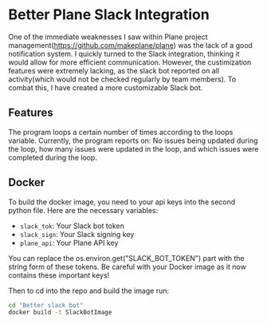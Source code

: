 # Better Plane Slack Integration		
 One of the immediate weaknesses I saw within Plane project management(https://github.com/makeplane/plane) was the lack of a good notification system. I quickly turned to the Slack integration, thinking it would allow for more efficient communication. However, the custimization features were extremely lacking, as the slack bot reported on all activity(which would not be checked regularly by team members). To combat this, I have created a more customizable Slack bot.  
## Features
The program loops a certain number of times according to the loops variable. Currently, the program reports on: No issues being updated during the loop, how many issues were updated in the loop, and which issues were completed during the loop.
## Docker 
 To build the docker image, you need to your api keys into the second python file. Here are the necessary variables:
 - `slack_tok`: Your Slack bot token
 - `slack_sign`: Your Slack signing key
 - `plane_api`: Your Plane API key

You can replace the os.environ.get("SLACK_BOT_TOKEN") part with the string form of these tokens. Be careful with your Docker image as it now contains these important keys!

 Then to cd into the repo and build the image run: 
```bash
cd "Better slack bot"
docker build -t SlackBotImage
```

